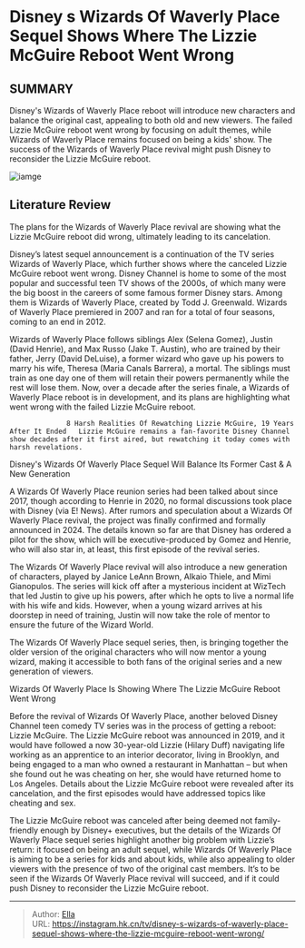 # Disney s Wizards Of Waverly Place Sequel Shows Where The Lizzie McGuire Reboot Went Wrong


## SUMMARY 



  Disney&#39;s Wizards of Waverly Place reboot will introduce new characters and balance the original cast, appealing to both old and new viewers.   The failed Lizzie McGuire reboot went wrong by focusing on adult themes, while Wizards of Waverly Place remains focused on being a kids&#39; show.   The success of the Wizards of Waverly Place revival might push Disney to reconsider the Lizzie McGuire reboot.  

![iamge](https://static1.srcdn.com/wordpress/wp-content/uploads/2024/01/hilary-duff-as-adult-lizzie-mcguire-and-selena-gomez-as-alex-russo-in-wizards-of-waverly-place.jpeg)

## Literature Review

The plans for the Wizards of Waverly Place revival are showing what the Lizzie McGuire reboot did wrong, ultimately leading to its cancelation.




Disney’s latest sequel announcement is a continuation of the TV series Wizards of Waverly Place, which further shows where the canceled Lizzie McGuire reboot went wrong. Disney Channel is home to some of the most popular and successful teen TV shows of the 2000s, of which many were the big boost in the careers of some famous former Disney stars. Among them is Wizards of Waverly Place, created by Todd J. Greenwald. Wizards of Waverly Place premiered in 2007 and ran for a total of four seasons, coming to an end in 2012.




Wizards of Waverly Place follows siblings Alex (Selena Gomez), Justin (David Henrie), and Max Russo (Jake T. Austin), who are trained by their father, Jerry (David DeLuise), a former wizard who gave up his powers to marry his wife, Theresa (Maria Canals Barrera), a mortal. The siblings must train as one day one of them will retain their powers permanently while the rest will lose them. Now, over a decade after the series finale, a Wizards of Waverly Place reboot is in development, and its plans are highlighting what went wrong with the failed Lizzie McGuire reboot.

                  8 Harsh Realities Of Rewatching Lizzie McGuire, 19 Years After It Ended   Lizzie McGuire remains a fan-favorite Disney Channel show decades after it first aired, but rewatching it today comes with harsh revelations.   


 Disney&#39;s Wizards Of Waverly Place Sequel Will Balance Its Former Cast &amp; A New Generation 
          




A Wizards Of Waverly Place reunion series had been talked about since 2017, though according to Henrie in 2020, no formal discussions took place with Disney (via E! News). After rumors and speculation about a Wizards Of Waverly Place revival, the project was finally confirmed and formally announced in 2024. The details known so far are that Disney has ordered a pilot for the show, which will be executive-produced by Gomez and Henrie, who will also star in, at least, this first episode of the revival series.

The Wizards Of Waverly Place revival will also introduce a new generation of characters, played by Janice LeAnn Brown, Alkaio Thiele, and Mimi Gianopulos. The series will kick off after a mysterious incident at WizTech that led Justin to give up his powers, after which he opts to live a normal life with his wife and kids. However, when a young wizard arrives at his doorstep in need of training, Justin will now take the role of mentor to ensure the future of the Wizard World. 

The Wizards Of Waverly Place sequel series, then, is bringing together the older version of the original characters who will now mentor a young wizard, making it accessible to both fans of the original series and a new generation of viewers.






 Wizards Of Waverly Place Is Showing Where The Lizzie McGuire Reboot Went Wrong 
          

Before the revival of Wizards Of Waverly Place, another beloved Disney Channel teen comedy TV series was in the process of getting a reboot: Lizzie McGuire. The Lizzie McGuire reboot was announced in 2019, and it would have followed a now 30-year-old Lizzie (Hilary Duff) navigating life working as an apprentice to an interior decorator, living in Brooklyn, and being engaged to a man who owned a restaurant in Manhattan – but when she found out he was cheating on her, she would have returned home to Los Angeles. Details about the Lizzie McGuire reboot were revealed after its cancelation, and the first episodes would have addressed topics like cheating and sex.

The Lizzie McGuire reboot was canceled after being deemed not family-friendly enough by Disney&#43; executives, but the details of the Wizards Of Waverly Place sequel series highlight another big problem with Lizzie’s return: it focused on being an adult sequel, while Wizards Of Waverly Place is aiming to be a series for kids and about kids, while also appealing to older viewers with the presence of two of the original cast members. It’s to be seen if the Wizards Of Waverly Place revival will succeed, and if it could push Disney to reconsider the Lizzie McGuire reboot.






---

> Author: [Ella](https://instagram.hk.cn/)  
> URL: https://instagram.hk.cn/tv/disney-s-wizards-of-waverly-place-sequel-shows-where-the-lizzie-mcguire-reboot-went-wrong/  

